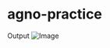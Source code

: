 # agno-practice
Output
![Image](https://github.com/user-attachments/assets/b65e721d-e7f0-4a30-af03-c1627d7eccfc)
